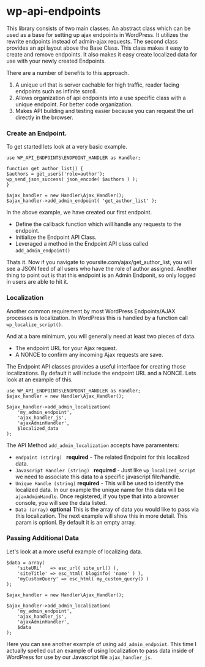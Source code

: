 # wp-api-endpoints

This library consists of two main classes. An abstract class which can
be used as a base for setting up ajax endpoints in WordPress. It utilizes the rewrite endpoints
instead of admin-ajax requests. The second class provides an api layout above the Base Class. This class
makes it easy to create and remove endpoints. It also makes it easy create localized data for use with your
newly created Endpoints.

There are a number of benefits to this approach.

1. A unique url that is server cachable for high traffic, reader facing endpoints such as infinite scroll.
2. Allows organization of api endpoints into a use specific class with a unique endpoint. For better code organization.
3. Makes API building and testing easier because you can request the url directly in the browser.

### Create an Endpoint.
To get started lets look at a very basic example.

```
use WP_API_ENDPOINTS\ENDPOINT_HANDLER as Handler;

function get_author_list() {
$authors = get_users('role=author');
wp_send_json_success( json_encode( $authors ) );
}

$ajax_handler = new Handler\Ajax_Handler();
$ajax_handler->add_admin_endpoint( 'get_author_list' );
```
In the above example, we have created our first endpoint.
  - Define the callback function which will handle any requests to the endpoint.
  - Initialize the Endpoint API Class.
  - Leveraged a method in the Endpoint API class called ```add_admin_endpoint()```

Thats it. Now if you navigate to yoursite.com/ajax/get_author_list, you will see a JSON feed of all users who have the role of author assigned. Another thing to point out is that this endpoint is an Admin Endponit, so only logged in users are able to hit it.

### Localization
Another common requirement by most WordPress Endpoints/AJAX processes is localization. In WordPress this is handled by a function call ```wp_localize_script()```.

And at a bare minimum, you will generally need at least two pieces of data.
  - The endpoint URL for your Ajax request.
  - A NONCE to confirm any incoming Ajax requests are save.

The Endpoint API classes provides a useful interface for creating those localizations. By default it will include the endpoint URL and a NONCE. Lets look at an example of this.
```
use WP_API_ENDPOINTS\ENDPOINT_HANDLER as Handler;
$ajax_handler = new Handler\Ajax_Handler();

$ajax_handler->add_admin_localization(
	'my_admin_endpoint',
	'ajax_handler_js',
	'ajaxAdminHandler',
	$localized_data
);
```

The API Method ```add_admin_localization``` accepts have paramenters:
  - ```endpoint (string) ``` **required** - The related Endpoint for this localized data.
  - ```Javascript Handler (string) ``` **required** - Just like ```wp_localized_script``` we need to associate this data to a specific javascript file/handle.
  - ```Unique Handle (string)``` **required** - This will be used to identify the localized data. In our example the unique name for this data will be ```ajaxAdminHandle```. Once registered, if you type that into a browser console, you will see the data listed.
  - ```Data (array)``` **optional** This is the array of data you would like to pass via this localization. The next example will show this in more detail. This param is optionl. By default it is an empty array.

### Passing Additional Data
Let's look at a more useful example of localizing data.
```
$data = array(
    'siteURL'   => esc_url( site_url() ),
    'siteTitle' => esc_html( bloginfo( 'name' ) ),
    'myCustomQuery' => esc_html( my_custom_query() )
);

$ajax_handler = new Handler\Ajax_Handler();

$ajax_handler->add_admin_localization(
	'my_admin_endpoint',
	'ajax_handler_js',
	'ajaxAdminHandler',
	$data
);

```

Here you can see another example of using ```add_admin_endpoint```. This time I actually spelled out an example of using localization to pass data inside of WordPress for use by our Javascript file ```ajax_handler_js```.
